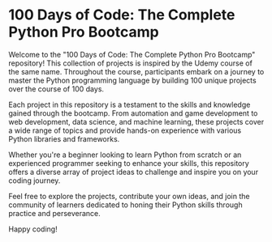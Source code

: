 # 100 Days of Code: The Complete Python Pro Bootcamp

Welcome to the "100 Days of Code: The Complete Python Pro Bootcamp" repository! This collection of projects is inspired by the Udemy course of the same name. Throughout the course, participants embark on a journey to master the Python programming language by building 100 unique projects over the course of 100 days.

Each project in this repository is a testament to the skills and knowledge gained through the bootcamp. From automation and game development to web development, data science, and machine learning, these projects cover a wide range of topics and provide hands-on experience with various Python libraries and frameworks.

Whether you're a beginner looking to learn Python from scratch or an experienced programmer seeking to enhance your skills, this repository offers a diverse array of project ideas to challenge and inspire you on your coding journey.

Feel free to explore the projects, contribute your own ideas, and join the community of learners dedicated to honing their Python skills through practice and perseverance.

Happy coding!

